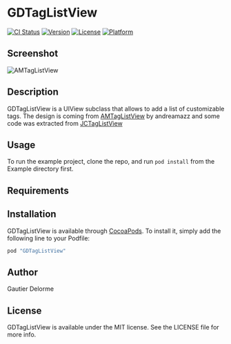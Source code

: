 # GDTagListView

[![CI Status](http://img.shields.io/travis/gautierdelorme/GDTagListView.svg?style=flat)](https://travis-ci.org/gautierdelorme/GDTagListView)
[![Version](https://img.shields.io/cocoapods/v/GDTagListView.svg?style=flat)](http://cocoapods.org/pods/GDTagListView)
[![License](https://img.shields.io/cocoapods/l/GDTagListView.svg?style=flat)](http://cocoapods.org/pods/GDTagListView)
[![Platform](https://img.shields.io/cocoapods/p/GDTagListView.svg?style=flat)](http://cocoapods.org/pods/GDTagListView)

## Screenshot

![AMTagListView](http://i.imgur.com/YV0XnJq.gif)

## Description

GDTagListView is a UIView subclass that allows to add a list of customizable tags.
The design is coming from [AMTagListView](https://github.com/andreamazz/AMTagListView) by andreamazz and some code was extracted from [JCTagListView](https://github.com/lijingcheng/JCTagListView)

## Usage

To run the example project, clone the repo, and run `pod install` from the Example directory first.

## Requirements

## Installation

GDTagListView is available through [CocoaPods](http://cocoapods.org). To install
it, simply add the following line to your Podfile:

```ruby
pod "GDTagListView"
```

## Author

Gautier Delorme

## License

GDTagListView is available under the MIT license. See the LICENSE file for more info.
